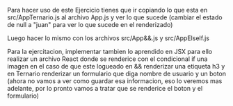 Para hacer uso de este Ejercicio tienes que ir copiando lo que esta en src/AppTernario.js al archivo App.js y ver lo que sucede (cambiar el estado de null a "juan" para ver lo que sucede en el renderizado)

Luego hacer lo mismo con los archivos src/App&&.js y src/AppElseIf.js 

Para la ejercitacion, implementar tambien lo aprendido en JSX para ello realizar un archivo React donde se renderice con el condicional if una imagen en el caso de que este logueado
en && renderizar una etiqueta h3
y en Ternario renderizar un formulario que diga nombre de usuario y un boton (ahora no vamos a ver como guardar esa informacion, eso lo veremos mas adelante, por lo pronto vamos a tratar que se renderice el boton y el formulario)